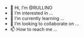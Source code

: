 - 👋 Hi, I’m @RULLINO
- 👀 I’m interested in ...
- 🌱 I’m currently learning ...
- 💞️ I’m looking to collaborate on ...
- 📫 How to reach me ...

<!---
RULLINO/RULLINO is a ✨ special ✨ repository because its `README.md` (this file) appears on your GitHub profile.
You can click the Preview link to take a look at your changes.
--->

